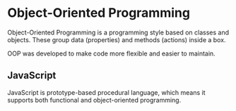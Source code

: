 # Object-Oriented Programming
Object-Oriented Programming is a programming style based on classes and objects. These group data (properties) and methods (actions) inside a box.

OOP was developed to make code more flexible and easier to maintain.

## JavaScript
JavaScript is prototype-based procedural language, which means it supports both functional and object-oriented programming.
